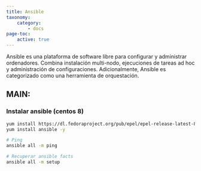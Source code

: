 ```yaml
---
title: Ansible
taxonomy:
    category:
        - docs
page-toc:
    active: true
---
```


Ansible es una plataforma de software libre para configurar y administrar ordenadores. Combina instalación multi-nodo, ejecuciones de tareas ad hoc y administración de configuraciones. Adicionalmente, Ansible es categorizado como una herramienta de orquestación.

## MAIN:
### Instalar ansible (centos 8)
```bash
yum install https://dl.fedoraproject.org/pub/epel/epel-release-latest-8.noarch.rpm -y
yum install ansible -y
```

```bash
# Ping
ansible all -m ping

# Recuperar ansible facts
ansible all -m setup
```
